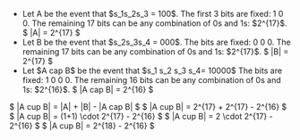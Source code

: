 <ul>
<li> Let A be the event that $s_1s_2s_3 = 100$. 
The first 3 bits are fixed: 1 0 0. 
The remaining 17 bits can be any combination of 0s and 1s: $2^{17}$. 
$ |A| = 2^{17} $
	<li> Let B be the event that $s_2s_3s_4 = 000$. 
The bits are fixed: 0 0 0. 
The remaining 17 bits can be any combination of 0s and 1s: $2^{17}$. 
$ |B| = 2^{17} $
	<li> Let $A cap B$ be the event that $s_1 s_2 s_3 s_4= 10000$ 
The bits are fixed: 1 0 0 0. 
The remaining 16 bits can be any combination of 0s and 1s: $2^{16}$. 
$ |A cap B| = 2^{16} $
</ul>
$ |A cup B| = |A| + |B| - |A cap B| $ 
$ |A cup B| = 2^{17} + 2^{17} - 2^{16} $ 
$ |A cup B| = (1+1) \cdot 2^{17} - 2^{16} $ 
$ |A cup B| = 2 \cdot 2^{17} - 2^{16} $ 
$ |A cup B| = 2^{18} - 2^{16} $
